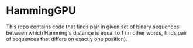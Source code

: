 # HammingGPU

This repo contains code that finds pair in given set of binary sequences between which Hamming's distance is equal to 1 (in other words, finds pair of sequences that differs on exactly one position).
